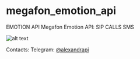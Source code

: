 # megafon_emotion_api
EMOTION API
Megafon Emotion API: SIP CALLS SMS

![alt text](http://82.146.36.221/emotion.png)

Contacts: 
Telegram: [@alexandrapi](https://t.me/alexandrapi)
